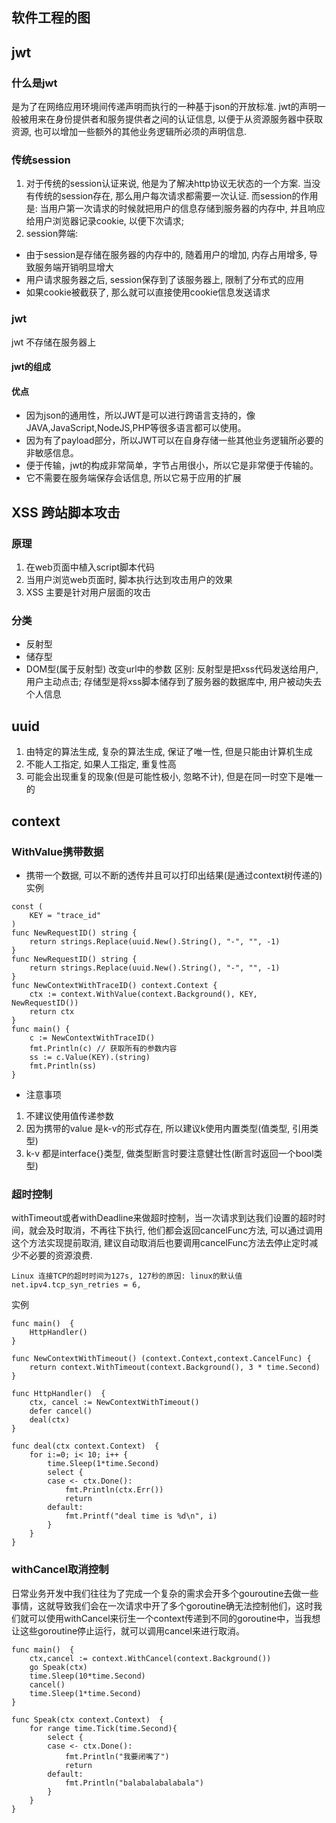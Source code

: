 ## 软件工程的图

## jwt
### 什么是jwt
是为了在网络应用环境间传递声明而执行的一种基于json的开放标准. jwt的声明一般被用来在身份提供者和服务提供者之间的认证信息, 以便于从资源服务器中获取资源, 也可以增加一些额外的其他业务逻辑所必须的声明信息.
### 传统session 
1. 对于传统的session认证来说, 他是为了解决http协议无状态的一个方案.
当没有传统的session存在, 那么用户每次请求都需要一次认证. 而session的作用是: 当用户第一次请求的时候就把用户的信息存储到服务器的内存中, 并且响应给用户浏览器记录cookie, 以便下次请求; 
2. session弊端: 
- 由于session是存储在服务器的内存中的, 随着用户的增加, 内存占用增多, 导致服务端开销明显增大
- 用户请求服务器之后, session保存到了该服务器上, 限制了分布式的应用
- 如果cookie被截获了, 那么就可以直接使用cookie信息发送请求
### jwt 
jwt 不存储在服务器上
#### jwt的组成

#### 优点
- 因为json的通用性，所以JWT是可以进行跨语言支持的，像JAVA,JavaScript,NodeJS,PHP等很多语言都可以使用。
- 因为有了payload部分，所以JWT可以在自身存储一些其他业务逻辑所必要的非敏感信息。
- 便于传输，jwt的构成非常简单，字节占用很小，所以它是非常便于传输的。
- 它不需要在服务端保存会话信息, 所以它易于应用的扩展

## XSS 跨站脚本攻击
### 原理
1. 在web页面中植入script脚本代码
2. 当用户浏览web页面时, 脚本执行达到攻击用户的效果
3. XSS 主要是针对用户层面的攻击
### 分类
- 反射型
- 储存型
- DOM型(属于反射型) 改变url中的参数
区别: 反射型是把xss代码发送给用户, 用户主动点击; 存储型是将xss脚本储存到了服务器的数据库中, 用户被动失去个人信息

## uuid
1. 由特定的算法生成, 复杂的算法生成, 保证了唯一性, 但是只能由计算机生成
2. 不能人工指定, 如果人工指定, 重复性高
3. 可能会出现重复的现象(但是可能性极小, 忽略不计), 但是在同一时空下是唯一的
## context
### WithValue携带数据
- 携带一个数据, 可以不断的透传并且可以打印出结果(是通过context树传递的)
实例
```
const (
	KEY = "trace_id"
)
func NewRequestID() string {
	return strings.Replace(uuid.New().String(), "-", "", -1)
}
func NewRequestID() string {
	return strings.Replace(uuid.New().String(), "-", "", -1)
}
func NewContextWithTraceID() context.Context {
	ctx := context.WithValue(context.Background(), KEY, NewRequestID())
	return ctx
}
func main() {
	c := NewContextWithTraceID()
	fmt.Println(c) // 获取所有的参数内容
	ss := c.Value(KEY).(string)
	fmt.Println(ss)
}
```
- 注意事项
1. 不建议使用值传递参数
2. 因为携带的value 是k-v的形式存在, 所以建议k使用内置类型(值类型, 引用类型)
3. k-v 都是interface{}类型, 做类型断言时要注意健壮性(断言时返回一个bool类型)
### 超时控制
withTimeout或者withDeadline来做超时控制，当一次请求到达我们设置的超时时间，就会及时取消，不再往下执行, 他们都会返回cancelFunc方法, 可以通过调用这个方法实现提前取消, 建议自动取消后也要调用cancelFunc方法去停止定时减少不必要的资源浪费.
```
Linux 连接TCP的超时时间为127s, 127秒的原因: linux的默认值net.ipv4.tcp_syn_retries = 6, 
```
实例
```
func main()  {
    HttpHandler()
}

func NewContextWithTimeout() (context.Context,context.CancelFunc) {
    return context.WithTimeout(context.Background(), 3 * time.Second)
}

func HttpHandler()  {
    ctx, cancel := NewContextWithTimeout()
    defer cancel()
    deal(ctx)
}

func deal(ctx context.Context)  {
    for i:=0; i< 10; i++ {
        time.Sleep(1*time.Second)
        select {
        case <- ctx.Done():
            fmt.Println(ctx.Err())
            return
        default:
            fmt.Printf("deal time is %d\n", i)
        }
    }
}
```
### withCancel取消控制
日常业务开发中我们往往为了完成一个复杂的需求会开多个gouroutine去做一些事情，这就导致我们会在一次请求中开了多个goroutine确无法控制他们，这时我们就可以使用withCancel来衍生一个context传递到不同的goroutine中，当我想让这些goroutine停止运行，就可以调用cancel来进行取消。
```
func main()  {
    ctx,cancel := context.WithCancel(context.Background())
    go Speak(ctx)
    time.Sleep(10*time.Second)
    cancel()
    time.Sleep(1*time.Second)
}

func Speak(ctx context.Context)  {
    for range time.Tick(time.Second){
        select {
        case <- ctx.Done():
            fmt.Println("我要闭嘴了")
            return
        default:
            fmt.Println("balabalabalabala")
        }
    }
}
```